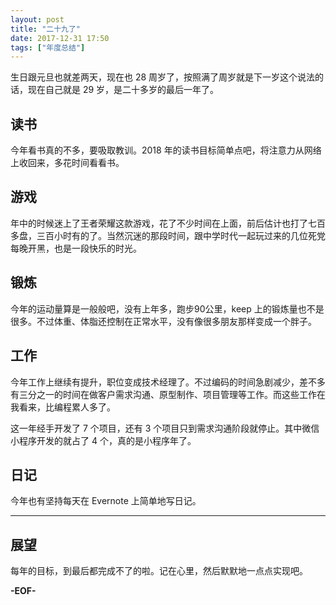 ```yaml
---
layout: post
title: "二十九了"
date: 2017-12-31 17:50
tags: ["年度总结"]
---
```


生日跟元旦也就差两天，现在也 28 周岁了，按照满了周岁就是下一岁这个说法的话，现在自己就是 29 岁，是二十多岁的最后一年了。

## 读书

今年看书真的不多，要吸取教训。2018 年的读书目标简单点吧，将注意力从网络上收回来，多花时间看看书。

## 游戏

年中的时候迷上了王者荣耀这款游戏，花了不少时间在上面，前后估计也打了七百多盘，三百小时有的了。当然沉迷的那段时间，跟中学时代一起玩过来的几位死党每晚开黑，也是一段快乐的时光。

## 锻炼

今年的运动量算是一般般吧，没有上年多，跑步90公里，keep 上的锻炼量也不是很多。不过体重、体脂还控制在正常水平，没有像很多朋友那样变成一个胖子。

## 工作

今年工作上继续有提升，职位变成技术经理了。不过编码的时间急剧减少，差不多有三分之一的时间在做客户需求沟通、原型制作、项目管理等工作。而这些工作在我看来，比编程累人多了。

这一年经手开发了 7 个项目，还有 3 个项目只到需求沟通阶段就停止。其中微信小程序开发的就占了 4 个，真的是小程序年了。

## 日记

今年也有坚持每天在 Evernote 上简单地写日记。

---

## 展望

每年的目标，到最后都完成不了的啦。记在心里，然后默默地一点点实现吧。

**-EOF-**
